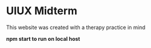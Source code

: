 # UIUX Midterm

This website was created with a therapy practice in mind 

__npm start to run on local host__
